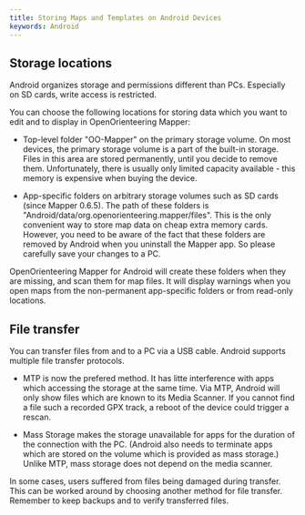 ```yaml
---
title: Storing Maps and Templates on Android Devices
keywords: Android
---
```


Storage locations
-----------------

Android organizes storage and permissions different than PCs.
Especially on SD cards, write access is restricted.

You can choose the following locations for storing data which you want to edit and to display in OpenOrienteering Mapper:

- Top-level folder "OO-Mapper" on the primary storage volume. On most devices, the primary storage volume is a part of the built-in storage. 
  Files in this area are stored permanently, until you decide to remove them.
  Unfortunately, there is usually only limited capacity available - this memory is expensive when buying the device.

- App-specific folders on arbitrary storage volumes such as SD cards (since Mapper 0.6.5).
  The path of these folders is "Android/data/org.openorienteering.mapper/files".
  This is the only convenient way to store map data on cheap extra memory cards.
  However, you need to be aware of the fact that these folders are removed by Android when you uninstall the Mapper app.
  So please carefully save your changes to a PC.

OpenOrienteering Mapper for Android will create these folders when they are missing, and scan them for map files.
It will display warnings when you open maps from the non-permanent app-specific folders or from read-only locations.


File transfer
-------------

You can transfer files from and to a PC via a USB cable. Android supports multiple file transfer protocols.

- MTP is now the prefered method. It has litte interference with apps which accessing the storage at the same time.
  Via MTP, Android will only show files which are known to its Media Scanner. If you cannot find a file such a recorded GPX track, a reboot of the device could trigger a rescan.

- Mass Storage makes the storage unavailable for apps for the duration of the connection with the PC.
  (Android also needs to terminate apps which are stored on the volume which is provided as mass storage.)
  Unlike MTP, mass storage does not depend on the media scanner.

In some cases, users suffered from files being damaged during transfer. This can be worked around by choosing another method for file transfer. Remember to keep backups and to verify transferred files.
